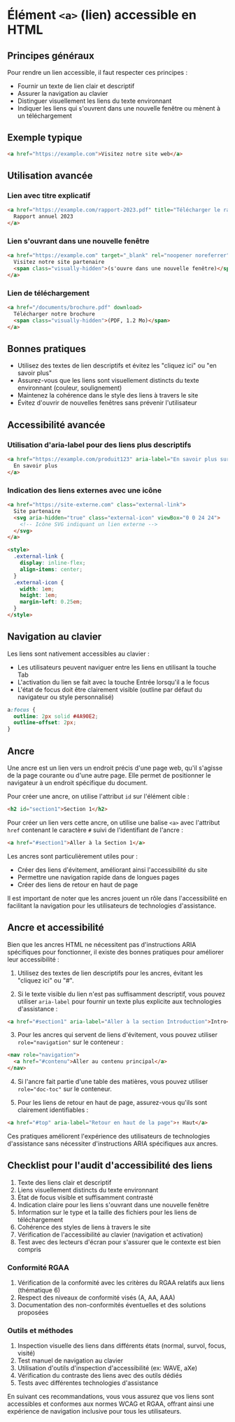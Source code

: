 # Élément `<a>` (lien) accessible en HTML

## Principes généraux

Pour rendre un lien accessible, il faut respecter ces principes :

- Fournir un texte de lien clair et descriptif
- Assurer la navigation au clavier
- Distinguer visuellement les liens du texte environnant
- Indiquer les liens qui s'ouvrent dans une nouvelle fenêtre ou mènent à un téléchargement

## Exemple typique

```html
<a href="https://example.com">Visitez notre site web</a>
```

## Utilisation avancée

### Lien avec titre explicatif

```html
<a href="https://example.com/rapport-2023.pdf" title="Télécharger le rapport annuel 2023 (PDF, 2.5 Mo)">
  Rapport annuel 2023
</a>
```

### Lien s'ouvrant dans une nouvelle fenêtre

```html
<a href="https://example.com" target="_blank" rel="noopener noreferrer">
  Visitez notre site partenaire
  <span class="visually-hidden">(s'ouvre dans une nouvelle fenêtre)</span>
</a>
```

### Lien de téléchargement

```html
<a href="/documents/brochure.pdf" download>
  Télécharger notre brochure
  <span class="visually-hidden">(PDF, 1.2 Mo)</span>
</a>
```

## Bonnes pratiques

- Utilisez des textes de lien descriptifs et évitez les "cliquez ici" ou "en savoir plus"
- Assurez-vous que les liens sont visuellement distincts du texte environnant (couleur, soulignement)
- Maintenez la cohérence dans le style des liens à travers le site
- Évitez d'ouvrir de nouvelles fenêtres sans prévenir l'utilisateur

## Accessibilité avancée

### Utilisation d'aria-label pour des liens plus descriptifs

```html
<a href="https://example.com/produit123" aria-label="En savoir plus sur le produit XYZ">
  En savoir plus
</a>
```

### Indication des liens externes avec une icône

```html
<a href="https://site-externe.com" class="external-link">
  Site partenaire
  <svg aria-hidden="true" class="external-icon" viewBox="0 0 24 24">
    <!-- Icône SVG indiquant un lien externe -->
  </svg>
</a>

<style>
  .external-link {
    display: inline-flex;
    align-items: center;
  }
  .external-icon {
    width: 1em;
    height: 1em;
    margin-left: 0.25em;
  }
</style>
```

## Navigation au clavier

Les liens sont nativement accessibles au clavier :

- Les utilisateurs peuvent naviguer entre les liens en utilisant la touche Tab
- L'activation du lien se fait avec la touche Entrée lorsqu'il a le focus
- L'état de focus doit être clairement visible (outline par défaut du navigateur ou style personnalisé)

```css
a:focus {
  outline: 2px solid #4A90E2;
  outline-offset: 2px;
}
```
## Ancre

Une ancre est un lien vers un endroit précis d'une page web, qu'il s'agisse de la page courante ou d'une autre page. Elle permet de positionner le navigateur à un endroit spécifique du document.

Pour créer une ancre, on utilise l'attribut `id` sur l'élément cible :

```html
<h2 id="section1">Section 1</h2>
```

Pour créer un lien vers cette ancre, on utilise une balise `<a>` avec l'attribut `href` contenant le caractère `#` suivi de l'identifiant de l'ancre :

```html
<a href="#section1">Aller à la Section 1</a>
```

Les ancres sont particulièrement utiles pour :
- Créer des liens d'évitement, améliorant ainsi l'accessibilité du site
- Permettre une navigation rapide dans de longues pages
- Créer des liens de retour en haut de page

Il est important de noter que les ancres jouent un rôle dans l'accessibilité en facilitant la navigation pour les utilisateurs de technologies d'assistance.

## Ancre et accessibilité

Bien que les ancres HTML ne nécessitent pas d'instructions ARIA spécifiques pour fonctionner, il existe des bonnes pratiques pour améliorer leur accessibilité :

1. Utilisez des textes de lien descriptifs pour les ancres, évitant les "cliquez ici" ou "#".

2. Si le texte visible du lien n'est pas suffisamment descriptif, vous pouvez utiliser `aria-label` pour fournir un texte plus explicite aux technologies d'assistance :

```html
<a href="#section1" aria-label="Aller à la section Introduction">Intro</a>
```

3. Pour les ancres qui servent de liens d'évitement, vous pouvez utiliser `role="navigation"` sur le conteneur :

```html
<nav role="navigation">
  <a href="#contenu">Aller au contenu principal</a>
</nav>
```

4. Si l'ancre fait partie d'une table des matières, vous pouvez utiliser `role="doc-toc"` sur le conteneur.

5. Pour les liens de retour en haut de page, assurez-vous qu'ils sont clairement identifiables :

```html
<a href="#top" aria-label="Retour en haut de la page">↑ Haut</a>
```

Ces pratiques améliorent l'expérience des utilisateurs de technologies d'assistance sans nécessiter d'instructions ARIA spécifiques aux ancres.

## Checklist pour l'audit d'accessibilité des liens

1. Texte des liens clair et descriptif
2. Liens visuellement distincts du texte environnant
3. État de focus visible et suffisamment contrasté
4. Indication claire pour les liens s'ouvrant dans une nouvelle fenêtre
5. Information sur le type et la taille des fichiers pour les liens de téléchargement
6. Cohérence des styles de liens à travers le site
7. Vérification de l'accessibilité au clavier (navigation et activation)
8. Test avec des lecteurs d'écran pour s'assurer que le contexte est bien compris

### Conformité RGAA

1. Vérification de la conformité avec les critères du RGAA relatifs aux liens (thématique 6)
2. Respect des niveaux de conformité visés (A, AA, AAA)
3. Documentation des non-conformités éventuelles et des solutions proposées

### Outils et méthodes

1. Inspection visuelle des liens dans différents états (normal, survol, focus, visité)
2. Test manuel de navigation au clavier
3. Utilisation d'outils d'inspection d'accessibilité (ex: WAVE, aXe)
4. Vérification du contraste des liens avec des outils dédiés
5. Tests avec différentes technologies d'assistance

En suivant ces recommandations, vous vous assurez que vos liens sont accessibles et conformes aux normes WCAG et RGAA, offrant ainsi une expérience de navigation inclusive pour tous les utilisateurs.
